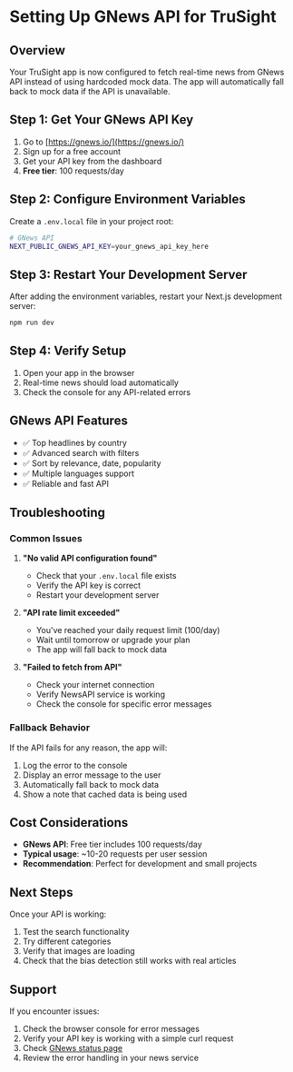 # Setting Up GNews API for TruSight

## Overview
Your TruSight app is now configured to fetch real-time news from GNews API instead of using hardcoded mock data. The app will automatically fall back to mock data if the API is unavailable.

## Step 1: Get Your GNews API Key

1. Go to [https://gnews.io/](https://gnews.io/)
2. Sign up for a free account
3. Get your API key from the dashboard
4. **Free tier**: 100 requests/day

## Step 2: Configure Environment Variables

Create a `.env.local` file in your project root:

```bash
# GNews API
NEXT_PUBLIC_GNEWS_API_KEY=your_gnews_api_key_here
```

## Step 3: Restart Your Development Server

After adding the environment variables, restart your Next.js development server:

```bash
npm run dev
```

## Step 4: Verify Setup

1. Open your app in the browser
2. Real-time news should load automatically
3. Check the console for any API-related errors

## GNews API Features

- ✅ Top headlines by country
- ✅ Advanced search with filters
- ✅ Sort by relevance, date, popularity
- ✅ Multiple languages support
- ✅ Reliable and fast API

## Troubleshooting

### Common Issues

1. **"No valid API configuration found"**
   - Check that your `.env.local` file exists
   - Verify the API key is correct
   - Restart your development server

2. **"API rate limit exceeded"**
   - You've reached your daily request limit (100/day)
   - Wait until tomorrow or upgrade your plan
   - The app will fall back to mock data

3. **"Failed to fetch from API"**
   - Check your internet connection
   - Verify NewsAPI service is working
   - Check the console for specific error messages

### Fallback Behavior

If the API fails for any reason, the app will:
1. Log the error to the console
2. Display an error message to the user
3. Automatically fall back to mock data
4. Show a note that cached data is being used

## Cost Considerations

- **GNews API**: Free tier includes 100 requests/day
- **Typical usage**: ~10-20 requests per user session
- **Recommendation**: Perfect for development and small projects

## Next Steps

Once your API is working:
1. Test the search functionality
2. Try different categories
3. Verify that images are loading
4. Check that the bias detection still works with real articles

## Support

If you encounter issues:
1. Check the browser console for error messages
2. Verify your API key is working with a simple curl request
3. Check [GNews status page](https://gnews.io/)
4. Review the error handling in your news service
